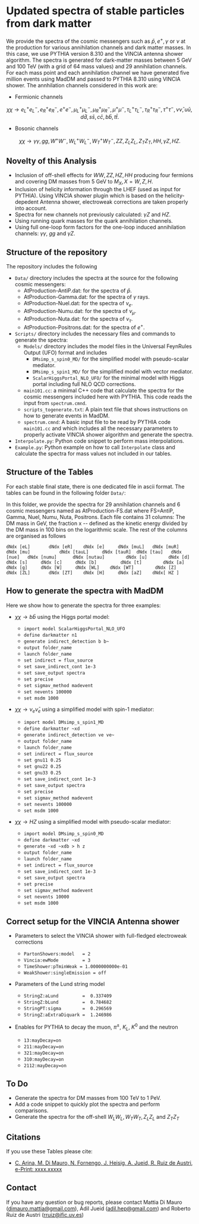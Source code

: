 # Updated spectra of stable particles from dark matter

We provide the spectra of the cosmic messengers such as $\bar{p}, e^+, \gamma$ or $\nu$ at the production for various annihilation channels and dark matter masses. In this case, we use PYTHIA version 8.310 and the VINCIA antenna shower algorithm. The spectra is generated for dark-matter masses between $5$ GeV and $100$ TeV (with a grid of 64 mass values) and 29 annihilation channels. For each mass point and each annihilation channel we have generated five million events using MadDM and passed to PYTHIA 8.310 using VINCIA shower. The annhilation channels considered in this work are:

* Fermionic channels  

$$
\chi \chi \to e_L^+ e_L^-, e_R^+ e_R^-, e^+ e^-, \mu_L^+ \mu_L^-, \mu_R^+ \mu_R^-, \mu^+ \mu^-, \tau^+_L \tau^-_L, \tau^+_R \tau^-_R, \tau^+ \tau^-, \nu \bar{\nu}, u\bar{u}, d\bar{d}, s\bar{s}, c\bar{c}, b\bar{b}, t\bar{t}.
$$

* Bosonic channels  

$$
\chi\chi \to \gamma\gamma, gg, W^+ W^-, W^+_L W^-_L, W^+_T W^-_T, ZZ, Z_L Z_L, Z_T Z_T, HH, \gamma Z, HZ.
$$

## Novelty of this Analysis

* Inclusion of off-shell effects for $WW, ZZ, HZ, HH$ producing four fermions and covering DM masses from 5 GeV to $M_X, X=W,Z,H$. 
* Inclusion of helicity information through the LHEF (used as input for PYTHIA). Using VINCIA shower plugin which is based on the helicity-depedent Antenna shower, electroweak corrections are taken properly into account.
* Spectra for new channels not previously calculated: $\gamma Z$ and $HZ$.
* Using running quark masses for the quark annihilation channels.
* Using full one-loop form factors for the one-loop induced annihilation channels: $\gamma\gamma$, $gg$ and $\gamma Z$.

## Structure of the repository

The repository includes the following  
* `Data/` directory includes the spectra at the source for the following cosmic messengers:  
    * AtProduction-AntiP.dat: for the spectra of $\bar{p}$.
    * AtProduction-Gamma.dat: for the spectra of $\gamma$ rays.
    * AtProduction-Nuel.dat: for the spectra of $\nu_e$.
    * AtProduction-Numu.dat: for the spectra of $\nu_\mu$.
    * AtProduction-Nuta.dat: for the spectra of $\nu_\tau$.
    * AtProduction-Positrons.dat: for the spectra of $e^+$.
* `Scripts/` directory includes the necessary files and commands to generate the spectra:
    * `Models/` directory includes the model files in the Universal FeynRules Output (UFO) format and includes
        * `DMsimp_s_spin0_MD/` for the simplified model with pseudo-scalar mediator.
        * `DMsimp_s_spin1_MD/` for the simplified model with vector mediator.
        * `ScalarHiggsPortal_NLO_UFO/` for the minimal model with Higgs portal including full NLO QCD corrections.
    * `main101.cc`: a minimal C++ code that calculate the spectra for the cosmic messengers included here with PYTHIA. This code reads the input from `spectrum.cmnd`.
    * `scripts_togenerate.txt`: A plain text file that shows instructions on how to generate events in MadDM.
    * `spectrum.cmnd`: A basic input file to be read by PYTHIA code `main101.cc` and which includes all the necessary parameters to properly activate VINCIA shower algorithm and generate the spectra.
* `Interpolate.py`: Python code snippet to perform mass interpolations.
* `Example.py`: Python example on how to call `Interpolate` class and calculate the spectra for mass values not included in our tables.

## Structure of the Tables

For each stable final state, there is one dedicated file in ascii format. The tables can be found in the following folder `Data/`: 

In this folder, we provide the spectra for 29 annihilation channels and 6 cosmic messengers named as AtProduction-FS.dat where FS=AntiP, Gamma, Nuel, Numu, Nuta, Positrons. Each file contains 31 columns: The DM mass in GeV, the fraction x -- defined as the kinetic energy divided by the DM mass in 100 bins on the logarithmic scale. The rest of the columns are organised as follows

```console
dNdx [eL]   	dNdx [eR] 	 dNdx [e]     dNdx [muL]   dNdx [muR]		dNdx [mu]     		dNdx [tauL]   	dNdx [tauR]  dNdx [tau]   dNdx [nue]   dNdx [numu]   	dNdx [nutau]		dNdx [u]  		dNdx [d]  	 dNdx [s]  	  dNdx [c]     dNdx [b]   		dNdx [t]		dNdx [a] 		dNdx [g]     dNdx [W]     dNdx [WL]    dNdx [WT]        dNdx [Z]        dNdx [ZL]       dNdx [ZT]    dNdx [H]     dNdx [aZ]	   dNdx[ HZ ]    		  
```

## How to generate the spectra with MadDM

Here we show how to generate the spectra for three examples: 

* $\chi \chi \to b\bar{b}$ using the Higgs portal model:
    * `import model ScalarHiggsPortal_NLO_UFO`
    * `define darkmatter n1`
    * `generate indirect_detection b b~`
    * `output folder_name`
    * `launch folder_name`
    * `set indirect = flux_source`
    * `set save_indirect_cont 1e-3`
    * `set save_output spectra`
    * `set precise`
    * `set sigmav_method madevent`
    * `set nevents 100000`
    * `set msdm 1000`

* $\chi\chi \to \nu_e \bar{\nu}_e$ using a simplified model with spin-1 mediator:
    * `import model DMsimp_s_spin1_MD`
    * `define darkmatter ~xd`
    * `generate indirect_detection ve ve~`
    * `output folder_name`
    * `launch folder_name`
    * `set indirect = flux_source`
    * `set gnu11 0.25` 
    * `set gnu22 0.25` 
    * `set gnu33 0.25`
    * `set save_indirect_cont 1e-3`
    * `set save_output spectra`
    * `set precise`
    * `set sigmav_method madevent` 
    * `set nevents 100000`
    * `set msdm 1000`

* $\chi\chi \to HZ$ using a simplified model with pseudo-scalar mediator:
    * `import model DMsimp_s_spin0_MD`
    * `define darkmatter ~xd`
    * `generate ~xd ~xdb > h z`
    * `output folder_name`
    * `launch folder_name` 
    * `set indirect = flux_source`
    * `set save_indirect_cont 1e-3`
    * `set save_output spectra`
    * `set precise`
    * `set sigmav_method madevent` 
    * `set nevents 10000`
    * `set msdm 1000`

## Correct setup for the VINCIA Antenna shower

* Parameters to select the VINCIA shower with full-fledged electroweak corrections
    * `PartonShowers:model   = 2`
    * `Vincia:ewMode         = 3`
    * `TimeShower:pTminWeak = 1.0000000000e-01`
    * `WeakShower:singleEmission = off`

* Parameters of the Lund string model
    * `StringZ:aLund         =  0.337409`
    * `StringZ:bLund         =  0.784682`
    * `StringPT:sigma        =  0.296569`
    * `StringZ:aExtraDiquark =  1.246986`

* Enables for PYTHIA to decay the muon, $\pi^\pm$, $K_L$, $K^0$ and the neutron 
    * `13:mayDecay=on`
    * `211:mayDecay=on`
    * `321:mayDecay=on`
    * `310:mayDecay=on`
    * `2112:mayDecay=on`

## To Do

* Generate the spectra for DM masses from 100 TeV to 1 PeV.
* Add a code snippet to quickly plot the spectra and perform comparisons.
* Generate the spectra for the off-shell $W_L W_L, W_T W_T, Z_L Z_L$ and $Z_T Z_T$

## Citations

If you use these Tables please cite:

- [C. Arina, M. Di Mauro, N. Fornengo, J. Heisig, A. Jueid, R. Ruiz de Austri, e-Print: xxxx.xxxxx](placeholder)


## Contact
If you have any question or bug reports, please contact Mattia Di Mauro (dimauro.mattia@gmail.com), Adil Jueid (adil.hep@gmail.com) and Roberto Ruiz de Austri (rruiz@ific.uv.es)
